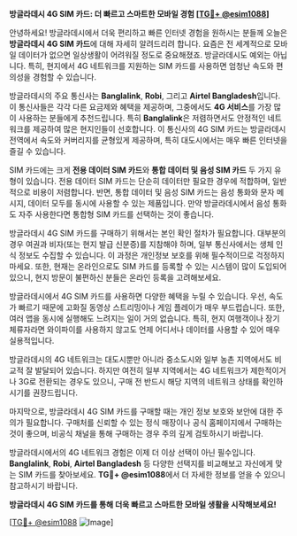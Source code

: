 **방글라데시 4G SIM 카드: 더 빠르고 스마트한 모바일 경험 [[TG💪+ @esim1088](https://t.me/s/esim1088)]**

안녕하세요! 방글라데시에서 더욱 편리하고 빠른 인터넷 경험을 원하시는 분들께 오늘은 **방글라데시 4G SIM 카드**에 대해 자세히 알려드리려 합니다. 요즘은 전 세계적으로 모바일 데이터가 없으면 일상생활이 어려워질 정도로 중요해졌죠. 방글라데시도 예외는 아닙니다. 특히, 현지에서 4G 네트워크를 지원하는 SIM 카드를 사용하면 엄청난 속도와 편의성을 경험할 수 있습니다.

방글라데시의 주요 통신사는 **Banglalink**, **Robi**, 그리고 **Airtel Bangladesh**입니다. 이 통신사들은 각각 다른 요금제와 혜택을 제공하며, 그중에서도 **4G 서비스**를 가장 많이 사용하는 분들에게 추천드립니다. 특히 **Banglalink**은 저렴하면서도 안정적인 네트워크를 제공하여 많은 현지인들이 선호합니다. 이 통신사의 4G SIM 카드는 방글라데시 전역에서 속도와 커버리지를 균형있게 제공하며, 특히 대도시에서는 매우 빠른 인터넷을 즐길 수 있습니다.

SIM 카드에는 크게 **전용 데이터 SIM 카드**와 **통합 데이터 및 음성 SIM 카드** 두 가지 유형이 있습니다. 전용 데이터 SIM 카드는 단순히 데이터만 필요한 경우에 적합하며, 일반적으로 비용이 저렴합니다. 반면, 통합 데이터 및 음성 SIM 카드는 음성 통화와 문자 메시지, 데이터 모두를 동시에 사용할 수 있는 제품입니다. 만약 방글라데시에서 음성 통화도 자주 사용한다면 통합형 SIM 카드를 선택하는 것이 좋습니다.

방글라데시 4G SIM 카드를 구매하기 위해서는 본인 확인 절차가 필요합니다. 대부분의 경우 여권과 비자(또는 현지 발급 신분증)를 지참해야 하며, 일부 통신사에서는 생체 인식 정보도 수집할 수 있습니다. 이 과정은 개인정보 보호를 위해 필수적이므로 걱정하지 마세요. 또한, 현재는 온라인으로도 SIM 카드를 등록할 수 있는 시스템이 많이 도입되어 있으니, 현지 방문이 불편하신 분들은 온라인 등록을 고려해보세요.

방글라데시에서 4G SIM 카드를 사용하면 다양한 혜택을 누릴 수 있습니다. 우선, 속도가 빠르기 때문에 고화질 동영상 스트리밍이나 게임 플레이가 매우 부드럽습니다. 또한, 여러 앱을 동시에 실행해도 느려지는 일이 거의 없습니다. 특히, 현지 여행객이나 장기 체류자라면 와이파이를 사용하지 않고도 언제 어디서나 데이터를 사용할 수 있어 매우 실용적입니다.

방글라데시의 4G 네트워크는 대도시뿐만 아니라 중소도시와 일부 농촌 지역에서도 비교적 잘 발달되어 있습니다. 하지만 여전히 일부 지역에서는 4G 네트워크가 제한적이거나 3G로 전환되는 경우도 있으니, 구매 전 반드시 해당 지역의 네트워크 상태를 확인하시기를 권장드립니다.

마지막으로, 방글라데시 4G SIM 카드를 구매할 때는 개인 정보 보호와 보안에 대한 주의가 필요합니다. 구매처를 신뢰할 수 있는 정식 매장이나 공식 홈페이지에서 구매하는 것이 좋으며, 비공식 채널을 통해 구매하는 경우 주의 깊게 검토하시기 바랍니다.

방글라데시에서의 4G 네트워크 경험은 이제 더 이상 선택이 아닌 필수입니다. **Banglalink**, **Robi**, **Airtel Bangladesh** 등 다양한 선택지를 비교해보고 자신에게 맞는 SIM 카드를 찾아보세요. **TG💪+ @esim1088**에서 더 자세한 정보를 얻을 수 있으니 참고하시기 바랍니다.

**방글라데시 4G SIM 카드를 통해 더욱 빠르고 스마트한 모바일 생활을 시작해보세요!**

[[TG💪+ @esim1088](https://t.me/s/esim1088) ![Image](https://i.postimg.cc/Y0z9fWf4/image.png)]